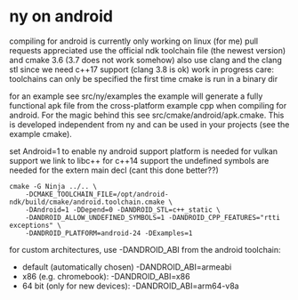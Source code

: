 ny on android
=============

compiling for android is currently only working on linux (for me)
pull requests appreciated
use the official ndk toolchain file (the newest version) and cmake 3.6 (3.7 does not work somehow)
also use clang and the clang stl since we need c++17 support (clang 3.8 is ok)
work in progress
care: toolchains can only be specified the first time cmake is run in a binary dir

for an example see src/ny/examples
the example will generate a fully functional apk file from the
cross-platform example cpp when compiling for android. For the magic behind this see
src/cmake/android/apk.cmake. This is developed independent from ny
and can be used in your projects (see the example cmake).

set Android=1 to enable ny android support
platform is needed for vulkan support
we link to libc++ for c++14 support
the undefined symbols are needed for the extern main decl (cant this done better??)

```
cmake -G Ninja ../.. \
    -DCMAKE_TOOLCHAIN_FILE=/opt/android-ndk/build/cmake/android.toolchain.cmake \
    -DAndroid=1 -DDepend=0 -DANDROID_STL=c++_static \
    -DANDROID_ALLOW_UNDEFINED_SYMBOLS=1 -DANDROID_CPP_FEATURES="rtti exceptions" \
	-DANDROID_PLATFORM=android-24 -DExamples=1
```

for custom architectures, use -DANDROID_ABI from the android toolchain:

- default (automatically chosen) -DANDROID_ABI=armeabi
- x86 (e.g. chromebook): -DANDROID_ABI=x86
- 64 bit (only for new devices): -DANDROID_ABI=arm64-v8a
